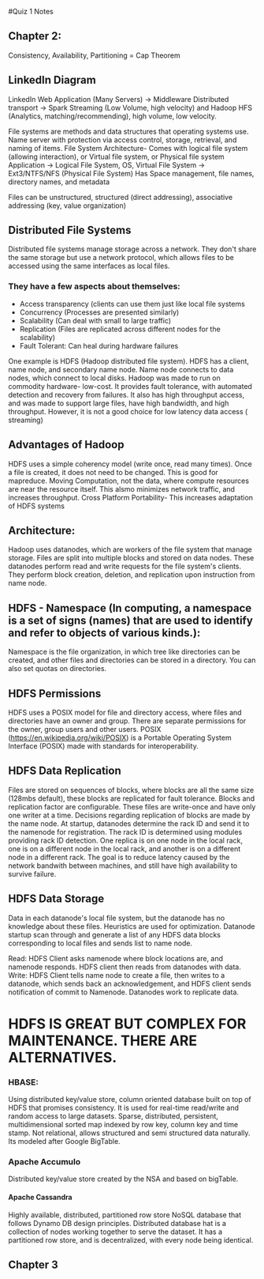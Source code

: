 #Quiz 1 Notes

## Chapter 2:
Consistency, Availability, Partitioning = Cap Theorem

## LinkedIn Diagram
LinkedIn Web Application (Many Servers) -> Middleware Distributed transport -> 
Spark Streaming (Low Volume, high velocity) and Hadoop HFS (Analytics, matching/recommending), high volume, low velocity.

File systems are methods and data structures that operating systems use. Name server with protection via access control, storage, retrieval, and naming of items.
File System Architecture- Comes with logical file system (allowing interaction), or Virtual file system, or Physical file system
Application -> Logical File System, OS, Virtual File System -> Ext3/NTFS/NFS (Physical File System)
Has Space management, file names, directory names, and metadata

Files can be unstructured, structured (direct addressing), associative addressing (key, value organization)

## Distributed File Systems
Distributed file systems manage storage across a network. They don't share the same storage but use a network protocol, 
which allows files to be accessed using the same interfaces as local files. 

### They have a few aspects about themselves: 
- Access transparency (clients can use them just like local file systems
- Concurrency (Processes are presented similarly)
- Scalability (Can deal with small to large traffic)
- Replication (Files are replicated across different nodes for the scalability)
- Fault Tolerant: Can heal during hardware failures

One example is HDFS (Hadoop distributed file system).
HDFS has a client, name node, and secondary name node.
Name node connects to data nodes, which connect to local disks. 
Hadoop was made to run on commodity hardware- low-cost.
It provides fault tolerance, with automated detection and recovery from failures.
It also has high throughput access, and was made to support large files, have high bandwidth, and high throughput. However, it is not a good choice for low latency data access (
streaming)

## Advantages of Hadoop
HDFS uses a simple coherency model (write once, read many times). Once a file is created, it does not need to be changed. This is good for mapreduce.
Moving Computation, not the data, where compute resources are near the resource itself. This alsmo minimizes network traffic, and increases throughput.
Cross Platform Portability- This increases adaptation of HDFS systems

## Architecture:
Hadoop uses datanodes, which are workers of the file system that manage storage. Files are split into multiple blocks and stored on data nodes.
These datanodes perform read and write requests for the file system's clients. They perform block creation, deletion, and replication upon instruction from name node. 

## HDFS - Namespace (In computing, a namespace is a set of signs (names) that are used to identify and refer to objects of various kinds.):
Namespace is the file organization, in which tree like directories can be created, and other files and directories can be stored in a directory. You can also set quotas on
directories.

## HDFS Permissions
HDFS uses a POSIX model for file and directory access, where files and directories have an owner and group. There are separate permissions for the owner, group users and
other users. POSIX (https://en.wikipedia.org/wiki/POSIX) is a Portable Operating System Interface (POSIX) made with standards for interoperability.

## HDFS Data Replication
Files are stored on sequences of blocks, where blocks are all the same size (128mbs default), these blocks are replicated for fault tolerance. Blocks and replication factor
are configurable. These files are write-once and have only one writer at a time. Decisions regarding replication of blocks are made by the name node.
At startup, datanodes determine the rack ID and send it to the namenode for registration. The rack ID is determined using modules providing rack ID detection.
One replica is on one node in the local rack, one is on a different node in the local rack, and another is on a different node in a different rack. The goal is to reduce
latency caused by the network bandwith between machines, and still have high availability to survive failure. 

## HDFS Data Storage
Data in each datanode's local file system, but the datanode has no knowledge about these files. Heuristics are used for optimization. Datanode startup scan through and 
generate a list of any HDFS data blocks corresponding to local files and sends list to name node. 

Read: HDFS Client asks namenode where block locations are, and namenode responds. HDFS client then reads from datanodes with data.
Write: HDFS Client tells name node to create a file, then writes to a datanode, which sends back an acknowledgement, and HDFS client sends notification of commit to Namenode.
Datanodes work to replicate data.

# HDFS IS GREAT BUT COMPLEX FOR MAINTENANCE. THERE ARE ALTERNATIVES.
### HBASE: 
Using distributed key/value store, column oriented database built on top of HDFS that promises consistency.
It is used for real-time read/write and random access to large datasets.
Sparse, distributed, persistent, multidimensional sorted map indexed by row key, column key and time stamp.
Not relational, allows structured and semi structured data naturally. Its modeled after Google BigTable.

### Apache Accumulo
Distributed key/value store created by the NSA and based on bigTable.

#### Apache Cassandra
Highly available, distributed, partitioned row store NoSQL database that follows Dynamo DB design principles. Distributed database hat is a collection
of nodes working together to serve the dataset. It has a partitioned row store, and is decentralized, with every node being identical. 






## Chapter 3





